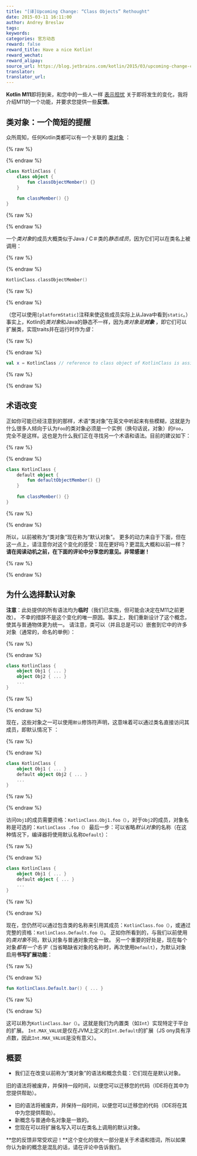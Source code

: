 ```yaml
---
title: "[译]Upcoming Change: “Class Objects” Rethought"
date: 2015-03-11 16:11:00
author: Andrey Breslav
tags:
keywords:
categories: 官方动态
reward: false
reward_title: Have a nice Kotlin!
reward_wechat:
reward_alipay:
source_url: https://blog.jetbrains.com/kotlin/2015/03/upcoming-change-class-objects-rethought/
translator:
translator_url:
---
```


**Kotlin M11**即将到来，和您中的一些人一样 [表示担忧](https://devnet.jetbrains.com/thread/461012?tstart=0) 关于即将发生的变化，我将介绍M11的一个功能，并要求您提供一些**反馈**。 <span id =“more-1817”> </span>
## 类对象：一个简短的提醒

众所周知，任何Kotlin类都可以有一个关联的 [类对象](http://kotlinlang.org/docs/reference/classes.html#class-objects) ：

{% raw %}
<p></p>
{% endraw %}

```kotlin
class KotlinClass {
    class object {
        fun classObjectMember() {}
    }
 
    fun classMember() {}
}
```

{% raw %}
<p></p>
{% endraw %}

一个<em>类对象</em>的成员大概类似于Java / C＃类的<em>静态成员</em>，因为它们可以在类名上被调用：

{% raw %}
<p></p>
{% endraw %}

```kotlin
KotlinClass.classObjectMember()
```

{% raw %}
<p></p>
{% endraw %}

（您可以使用`[platformStatic]`注释来使这些成员实际上从Java中看到`static`。）
事实上，Kotlin的<em>类对象</em>和Java的静态不一样，因为<em>类对象是**对象** </em>，即它们可以扩展类，实现traits并在运行时作为<em>值</em>：

{% raw %}
<p></p>
{% endraw %}

```kotlin
val x = KotlinClass // reference to class object of KotlinClass is assigned to x
```

{% raw %}
<p></p>
{% endraw %}

## 术语改变

正如你可能已经注意到的那样，术语“类对象”在英文中听起来有些模糊，这就是为什么很多人倾向于认为`Foo`的类对象必须是一个实例（换句话说，对象）的`Foo`，完全不是这样。这也是为什么我们正在寻找另一个术语和语法。目前的建议如下：

{% raw %}
<p></p>
{% endraw %}

```kotlin
class KotlinClass {
    default object {
        fun defaultObjectMember() {}
    }
 
    fun classMember() {}
}
```

{% raw %}
<p></p>
{% endraw %}

所以，以前被称为“类对象”现在称为“默认对象”。
更多的动力来自于下面，但在这一点上，请注意你对这个变化的感受：现在更好吗？更混乱大概和以前一样？
**请在阅读动机之前，在下面的评论中分享您的意见。非常感谢！**

{% raw %}
<p><a name="why-default-objects"></a></p>
{% endraw %}

## 为什么选择默认对象

**注意**：此处提供的所有语法均为**临时**（我们已实施，但可能会决定在M11之前更改）。
不幸的措辞不是这个变化的唯一原因。事实上，我们重新设计了这个概念，使其与普通物体更为统一。
请注意，类可以（并且总是可以）嵌套到它中的许多对象（通常的，命名的单例）：

{% raw %}
<p></p>
{% endraw %}

```kotlin
class KotlinClass {
    object Obj1 { ... }
    object Obj2 { ... }
    ...
}
```

{% raw %}
<p></p>
{% endraw %}

现在，这些对象之一可以使用`默认`修饰符声明，这意味着可以通过类名直接访问其成员，即默认情况下<em> </em>：

{% raw %}
<p></p>
{% endraw %}

```kotlin
class KotlinClass {
    object Obj1 { ... }
    default object Obj2 { ... }
    ...
}
```

{% raw %}
<p></p>
{% endraw %}

访问`Obj1`的成员需要资格：`KotlinClass.Obj1.foo（）`，对于`Obj2`的成员，对象名称是可选的：`KotlinClass .foo（）`
最后一步：可以省略<em>默认对象</em>的名称（在这种情况下，编译器将使用默认名称`Default`）：

{% raw %}
<p></p>
{% endraw %}

```kotlin
class KotlinClass {
    object Obj1 { ... }
    default object { ... }
    ...
}
```

{% raw %}
<p></p>
{% endraw %}

现在，您仍然可以通过包含类的名称来引用其成员：`KotlinClass.foo（）`，或通过完整的资格：`KotlinClass.Default.foo（）`。
正如你所看到的，与我们以前使用的<em>类对象</em>不同，默认对象</em>与普通对象完全一致。
另一个重要的好处是，现在每个对象<em>都有一个名字</em>（当省略缺省对象</em>的名称时，再次使用`Default`），为默认对象启用**书写扩展功能**：

{% raw %}
<p></p>
{% endraw %}

```kotlin
fun KotlinClass.Default.bar() { ... }
```

{% raw %}
<p></p>
{% endraw %}

这可以称为`KotlinClass.bar（）`。这就是我们为内置类（如`Int`）实现特定于平台的扩展。 `Int.MAX_VALUE`是仅在JVM上定义的`Int.Default`的扩展（JS ony具有浮点数，因此`Int.MAX_VALUE`是没有意义）。
## 概要


* 我们正在改变以前称为“类对象”的语法和概念负载：它们现在是默认对象。

旧的语法将被废弃，并保持一段时间，以便您可以迁移您的代码（IDE将在其中为您提供帮助）。
* 旧的语法将被废弃，并保持一段时间，以便您可以迁移您的代码（IDE将在其中为您提供帮助）。
* 新概念与普通命名对象是一致的。
* 您现在可以将扩展名写入可以在类名上调用的默认对象。

**您的反馈非常受欢迎！**这个变化的很大一部分是关于术语和措词，所以如果你认为新的概念是混乱的话，请在评论中告诉我们。
